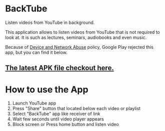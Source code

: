 # BackTube
Listen videos from YouTube in background.

This application allows to listen videos from YouTube that is not required to look at. It is such as lectures, seminars, audiobooks and even music.

Because of [Device and Network Abuse](https://play.google.com/about/privacy-security/device-network-abuse/) policy, Google Play rejected this app, but you can find it below.

## [The latest APK file checkout here.](https://github.com/RollnCode/BackTube/releases)

# How to use the App
1. Launch YouTube app
2. Press "Share" button that located below each video or playlist
3. Select "BackTube" app like receiver of link
4. Wait few seconds until video player appears
5. Block screen or Press home button and listen video
